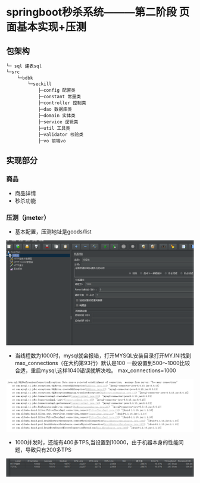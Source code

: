 # springboot秒杀系统———第二阶段 页面基本实现+压测

## 包架构

```
└─ sql 建表sql
└─src
    └─bdbk
        └─seckill
            ├─config 配置类
            ├─constant 常量类
            ├─controller 控制类
            ├─dao 数据库类
            ├─domain 实体类
            ├─service 逻辑类
            ├─util 工具类
            ├─validator 校验类
            ├─vo 前端vo
```

## 实现部分

### 商品

* 商品详情
* 秒杀功能

### 压测（jmeter）
* 基本配置，压测地址是goods/list

![jmeter1](https://github.com/little-eight-china/image/blob/master/springboot-seckill/jmeter1.png?raw=true)

* 当线程数为1000时，mysql就会报错，打开MYSQL安装目录打开MY.INI找到max_connections（在大约第93行）默认是100 一般设置到500～1000比较合适，重启mysql,这样1040错误就解决啦。
                       max_connections=1000
                       
![test1](https://github.com/little-eight-china/image/blob/master/springboot-seckill/test1.png?raw=true)

* 1000并发时，还能有400多TPS,当设置到10000，由于机器本身的性能问题，导致只有200多TPS

![jmeter2](https://github.com/little-eight-china/image/blob/master/springboot-seckill/jmeter2.png?raw=true)
    

